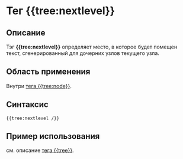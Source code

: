 # Тег {{tree:nextlevel}}
## Описание
Тэг **{{tree:nextlevel}}** определяет место, в которое будет помещен текст, сгенерированный для дочерних узлов текущего узла.

## Область применения
Внутри [тега {{tree:node}}](./tree_node_tag.md).

## Синтаксис

    {{tree:nextlevel /}}

## Пример использования
см. описание [тега {{tree}}](./tree_tag.md).
